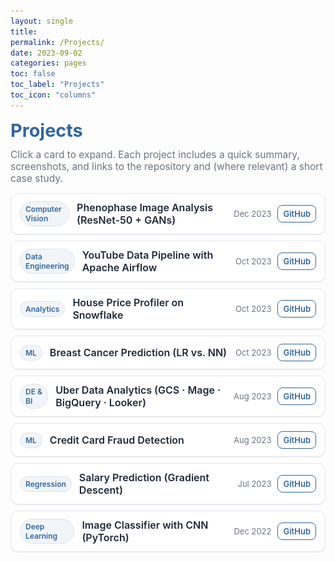 ```yaml
---
layout: single
title:
permalink: /Projects/
date: 2023-09-02
categories: pages
toc: false
toc_label: "Projects"
toc_icon: "columns"
---
```


<link href="https://fonts.googleapis.com/css2?family=Inter:wght@400;600&display=swap" rel="stylesheet">

<style>
  :root{
    --brand:#336699;
    --ink:#1f2937;
    --muted:#6b7280;
    --card:#ffffff;
    --line:#e5e7eb;
    --ring:rgba(51,102,153,0.12);
  }
  .projects-wrap{
    font-family:'Inter', system-ui, -apple-system, Segoe UI, Roboto, Helvetica, Arial, sans-serif;
    max-width: 880px;               /* centered, not too wide */
    margin: 0 auto;
    color: var(--ink);
  }
  .projects-wrap h1{
    color: var(--brand);
    margin: .25rem 0 .75rem;
    font-size: clamp(24px, 3vw, 30px);
  }
  .intro{
    margin: 0 0 .9rem;
    color: var(--muted);
    font-size: 15.5px;
  }

  /* Collapsible cards */
  details.project{
    border: 1px solid var(--line);
    border-radius: 12px;
    background: var(--card);
    box-shadow: 0 1px 0 var(--ring);
    margin: 10px 0;
    overflow: clip;
  }
  /* Horizontal summary row */
  .project > summary{
    list-style:none;
    cursor:pointer;
    display:flex;
    align-items:center;
    gap: 12px;
    padding: 12px 14px;
    outline:none;
  }
  .project > summary::-webkit-details-marker{ display:none; }
  .pill{
    font-size:12px; font-weight:600;
    color: var(--brand); background: #f1f5f9;
    padding: 4px 8px; border-radius: 999px;
    border: 1px solid #dbe2ea;
  }
  .title{
    font-weight: 600;
    font-size: 16px;
    color: var(--ink);
  }
  .meta{
    margin-left:auto;
    display:flex; gap:10px; align-items:center;
    color: var(--muted);
    font-size: 13px;
  }
  .meta .gh, .meta .ext{
    text-decoration:none;
    border:1px solid var(--brand);
    color: var(--brand);
    padding: 5px 8px; border-radius:8px;
    font-weight:600; font-size:13px;
  }
  .meta .gh:hover, .meta .ext:hover{ background: var(--brand); color:#fff; }

  /* Expanded content */
  .content{
    display:grid;
    grid-template-columns: 1fr;
    gap: 12px;
    border-top:1px solid var(--line);
    padding: 12px 14px 14px;
    font-size: 15px; line-height:1.55;
  }
  @media (min-width: 760px){
    .content{ grid-template-columns: 280px 1fr; } /* image | text */
  }
  .thumb{
    width:100%; height:auto; border-radius:10px; border:1px solid var(--line);
  }
  .bullets{ margin:.25rem 0 0; padding-left: 18px; }
  .bullets li{ margin:.2rem 0; }
  .links{
    display:flex; gap:10px; flex-wrap:wrap; margin-top:.5rem;
  }
  .btn{
    display:inline-block; text-decoration:none; font-weight:600;
    padding:7px 10px; border-radius:9px; font-size:14px;
  }
  .btn.primary{ background:var(--brand); color:#fff; }
  .btn.ghost{ border:1px solid var(--brand); color:var(--brand); }
</style>

<div class="projects-wrap">
  <h1>Projects</h1>
  <p class="intro">
    Click a card to expand. Each project includes a quick summary, screenshots, and links to the repository and (where relevant) a short case study.
  </p>

  <!-- PROJECT 1 -->
  <details class="project" id="phenophase">
    <summary>
      <span class="pill">Computer Vision</span>
      <span class="title">Phenophase Image Analysis (ResNet-50 + GANs)</span>
      <span class="meta">
        <span>Dec&nbsp;2023</span>
        <a class="gh" href="https://github.com/AmritaNeogi/PhenoCam-Image-Analysis-Using-CNN" target="_blank" rel="noopener">GitHub</a>
      </span>
    </summary>
    <div class="content">
      <img class="thumb" src="/assets/images/decidousForest.jpg" alt="Phenology project">
      <div>
        Built a reproducible pipeline to detect leaf phenophase from PhenoCam images and predict SOS/EOS across sites.
        <ul class="bullets">
          <li>ResNet-50 classifier + GAN augmentation for rare phases</li>
          <li>Multi-site generalization (beyond single-camera tuning)</li>
          <li>Outputs calendar-level SOS/EOS with confidence bands</li>
        </ul>
        <div class="links">
          <a class="btn ghost" href="/assets/images/SOS_EOS.png" target="_blank">View SOS/EOS plot</a>
          <a class="btn ghost" href="/assets/images/GAN.png" target="_blank">GAN architecture</a>
        </div>
      </div>
    </div>
  </details>

  <!-- PROJECT 2 -->
  <details class="project" id="airflow-youtube">
    <summary>
      <span class="pill">Data Engineering</span>
      <span class="title">YouTube Data Pipeline with Apache Airflow</span>
      <span class="meta">
        <span>Oct&nbsp;2023</span>
        <a class="gh" href="https://github.com/AmritaNeogi/YouTube_Data_Pipieline_Using_Airflow" target="_blank" rel="noopener">GitHub</a>
      </span>
    </summary>
    <div class="content">
      <img class="thumb" src="/assets/images/yt.jpg" alt="YouTube pipeline">
      <div>
        Automated channel-level ETL using YouTube Data API → transform → S3/Snowflake targets, orchestrated with Airflow.
        <ul class="bullets">
          <li>Config-driven DAGs, retries, logging, and schema checks</li>
          <li>Batch & incremental loads with idempotent upserts</li>
          <li>Downstream dashboards for content and growth analytics</li>
        </ul>
        <div class="links">
          <a class="btn ghost" href="/assets/images/youtube.png" target="_blank">Pipeline overview</a>
        </div>
      </div>
    </div>
  </details>

  <!-- PROJECT 3 -->
  <details class="project" id="snowflake-housing">
    <summary>
      <span class="pill">Analytics</span>
      <span class="title">House Price Profiler on Snowflake</span>
      <span class="meta">
        <span>Oct&nbsp;2023</span>
        <a class="gh" href="https://github.com/AmritaNeogi/Data_Analytics_Project-Housing_Price_Profiler" target="_blank" rel="noopener">GitHub</a>
      </span>
    </summary>
    <div class="content">
      <img class="thumb" src="/assets/images/houese_price.jpg" alt="Housing profiler">
      <div>
        Scraped 60k+ listings (Bright Data), translated/standardized fields, and modeled price drivers in Snowflake.
        <ul class="bullets">
          <li>Flattened JSON → 40% faster queries; geocoded lat/long → address</li>
          <li>Answered 11 business questions for price sensitivity</li>
        </ul>
        <div class="links">
          <a class="btn ghost" href="/assets/images/overview_house.png" target="_blank">Schema overview</a>
        </div>
      </div>
    </div>
  </details>

  <!-- PROJECT 4 -->
  <details class="project" id="breast-cancer">
    <summary>
      <span class="pill">ML</span>
      <span class="title">Breast Cancer Prediction (LR vs. NN)</span>
      <span class="meta">
        <span>Oct&nbsp;2023</span>
        <a class="gh" href="https://github.com/AmritaNeogi/Breast_Cancer_Prediction" target="_blank" rel="noopener">GitHub</a>
      </span>
    </summary>
    <div class="content">
      <img class="thumb" src="/assets/images/breast_cancer.png" alt="Breast cancer project">
      <div>
        Compared classical and deep models for early detection on tabular features.
        <ul class="bullets">
          <li>Logistic Regression: 92.9% acc; Neural Network (Keras): 97.3% acc</li>
          <li>SMOTE to handle class imbalance, calibrated probabilities</li>
        </ul>
        <div class="links">
          <a class="btn ghost" href="/assets/images/overview_breastCancer.png" target="_blank">Model summary</a>
          <a class="btn ghost" href="/assets/images/NN_model_accuracy_Loss.png" target="_blank">Training curves</a>
        </div>
      </div>
    </div>
  </details>

  <!-- PROJECT 5 -->
  <details class="project" id="uber">
    <summary>
      <span class="pill">DE & BI</span>
      <span class="title">Uber Data Analytics (GCS · Mage · BigQuery · Looker)</span>
      <span class="meta">
        <span>Aug&nbsp;2023</span>
        <a class="gh" href="https://github.com/AmritaNeogi/Uber_data_Analytics" target="_blank" rel="noopener">GitHub</a>
      </span>
    </summary>
    <div class="content">
      <img class="thumb" src="/assets/images/uber-header.jpg" alt="Uber analytics">
      <div>
        End-to-end pipeline from ingestion to BI with interactive Looker dashboard.
        <ul class="bullets">
          <li>Mage ETL → BigQuery; KPI queries returning in seconds</li>
          <li>Stakeholder dashboard for demand peaks & supply gaps</li>
        </ul>
        <div class="links">
          <a class="btn ghost" href="https://lookerstudio.google.com/s/s-nnQQB79Kw" target="_blank" rel="noopener">Dashboard</a>
          <a class="btn ghost" href="/assets/images/uber_dashboard.jpg" target="_blank">Dashboard preview</a>
        </div>
      </div>
    </div>
  </details>

  <!-- PROJECT 6 -->
  <details class="project" id="fraud">
    <summary>
      <span class="pill">ML</span>
      <span class="title">Credit Card Fraud Detection</span>
      <span class="meta">
        <span>Aug&nbsp;2023</span>
        <a class="gh" href="https://github.com/AmritaNeogi/Data-Science-Project-Credit-Card-Fraud-Detection" target="_blank" rel="noopener">GitHub</a>
      </span>
    </summary>
    <div class="content">
      <img class="thumb" src="/assets/images/credit_card.jpeg" alt="Fraud detection">
      <div>
        Imbalanced classification with SMOTE and model comparison (DT, LR, RF, NB).
        <ul class="bullets">
          <li>Best model ~99% accuracy; improved ~10% after rebalancing</li>
          <li>Explained precision/recall trade-offs for ops usage</li>
        </ul>
        <div class="links">
          <a class="btn ghost" href="/assets/images/final_summary.png" target="_blank">Results snapshot</a>
        </div>
      </div>
    </div>
  </details>

  <!-- PROJECT 7 -->
  <details class="project" id="salary">
    <summary>
      <span class="pill">Regression</span>
      <span class="title">Salary Prediction (Gradient Descent)</span>
      <span class="meta">
        <span>Jul&nbsp;2023</span>
        <a class="gh" href="https://github.com/AmritaNeogi/Data-Science-Project-Salary-Prediction" target="_blank" rel="noopener">GitHub</a>
      </span>
    </summary>
    <div class="content">
      <img class="thumb" src="/assets/images/salary_pred.jpg" alt="Salary prediction">
      <div>
        From baseline to tuned GD with strong MSE reduction and clear diagnostics.
        <ul class="bullets">
          <li>MSE driven down from 91.2% to 6.3% with feature scaling & step tuning</li>
        </ul>
        <div class="links">
          <a class="btn ghost" href="/assets/images/summary1.png" target="_blank">Summary</a>
          <a class="btn ghost" href="/assets/images/gradient%20descent.png" target="_blank">GD visualization</a>
        </div>
      </div>
    </div>
  </details>

  <!-- PROJECT 8 -->
  <details class="project" id="cnn-classifier">
    <summary>
      <span class="pill">Deep Learning</span>
      <span class="title">Image Classifier with CNN (PyTorch)</span>
      <span class="meta">
        <span>Dec&nbsp;2022</span>
        <a class="gh" href="https://github.com/ISTA421INFO521/final-project-AmritaNeogi" target="_blank" rel="noopener">GitHub</a>
      </span>
    </summary>
    <div class="content">
      <img class="thumb" src="/assets/images/image_classifier.png" alt="Image classifier">
      <div>
        Large-scale image classification with a clean training/eval loop and 91.21% accuracy.
      </div>
    </div>
  </details>
</div>

<script>
  // Optional: keep only one project open at a time
  document.querySelectorAll('details.project').forEach((d) => {
    d.addEventListener('toggle', () => {
      if (d.open) {
        document.querySelectorAll('details.project').forEach(o => { if (o !== d) o.removeAttribute('open'); });
      }
    });
  });
</script>
